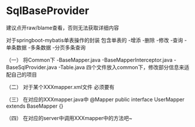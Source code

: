 # SqlBaseProvider
建议点开raw/blame查看，否则无法获取详细内容

对于springboot-mybatis单表操作的封装
包含单表的
  -增添
  -删除
  -修改
  -查询
    -单条数据
    -多条数据
    -分页多条查询

（一）
将Common下
  -BaseMapper.java
  -BaseMapperInterceptor.java
  -BaseSqlProvider.java
  -Table.java
四个文件放入common下，修改部分信息来适配自己的项目

（二）
对于某个XXXmapper.xml文件
必须要有<BaseResultMap>
<?xml version="1.0" encoding="UTF-8"?>
<!DOCTYPE mapper PUBLIC "-//mybatis.org//DTD Mapper 3.0//EN" "http://mybatis.org/dtd/mybatis-3-mapper.dtd">
<mapper namespace="com.ncepu.feilong505.AOSystem.Dao.UserMapper">
	<resultMap id="BaseResultMap" type="com.ncepu.feilong505.AOSystem.Model.User">
		<id column="user_id" property="userId"/>
		<result column="password" property="password"/>
		<result column="name" property="name"/>
		<result column="position" property="position"/>
		<result column="work_station_id" property="workStationId"/>
		<result column="phone" property="phone"/>
		<result column="email" property="email"/>
		<result column="role" property="role"/>
		<result column="icon" property="icon"/>
	</resultMap>
</mapper>
  
（三）
在对应的XXXmapper.java中
@Mapper
public interface UserMapper extends BaseMapper<User> {}
  
（四）
在对应的server中调用XXXmapper中的方法吧~
